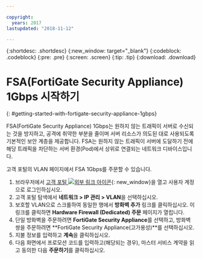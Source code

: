 ```yaml
---

copyright:
  years: 2017
lastupdated: "2018-11-12"

---
```


{:shortdesc: .shortdesc}
{:new_window: target="_blank"}
{:codeblock: .codeblock}
{:pre: .pre}
{:screen: .screen}
{:tip: .tip}
{:download: .download}

# FSA(FortiGate Security Appliance) 1Gbps 시작하기
{: #getting-started-with-fortigate-security-appliance-1gbps}

FSA(FortiGate Security Appliance) 1Gbps는 원하지 않는 트래픽이 서버로 수신되는 것을 방지하고, 공격에 취약한 부분을 줄이며 서버 리소스가 의도된 대로 사용되도록 기본적인 보안 계층을 제공합니다.  FSA는 원하지 않는 트래픽이 서버에 도달하기 전에 해당 트래픽을 차단하는 서버 환경(Pod)에서 상위로 연결되는 네트워크 디바이스입니다.  

고객 포털의 VLAN 페이지에서 FSA 1Gbps를 주문할 수 있습니다.

1. 브라우저에서 [고객 포털 ![외부 링크 아이콘](../../icons/launch-glyph.svg "외부 링크 아이콘")](https://control.softlayer.com/){: new_window}을 열고 사용자 계정으로 로그인하십시오.
2. 고객 포털 탐색에서 **네트워크 > IP 관리 > VLAN**을 선택하십시오.
3. 보호할 VLAN으로 스크롤하여 동일한 행에서 **방화벽 추가** 링크를 클릭하십시오. 이 링크를 클릭하면 **Hardware Firewall (Dedicated) 주문** 페이지가 열립니다.
4. 단일 방화벽을 주문하려면 **FortiGate Security Appliance**를 선택하고, 방화벽 쌍을 주문하려면 **FortiGate Security Appliance(고가용성)**를 선택하십시오. 
5. 지불 정보를 입력하고 **계속**을 클릭하십시오.
6. 다음 화면에서 프로모션 코드를 입력하고(해당되는 경우), 마스터 서비스 계약을 읽고 동의한 다음 **주문하기**를 클릭하십시오.
